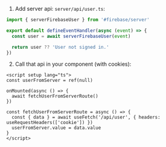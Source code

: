 1. Add server api: `server/api/user.ts`:

```ts
import { serverFirebaseUser } from '#firebase/server'

export default defineEventHandler(async (event) => {
  const user = await serverFirebaseUser(event)

  return user ?? 'User not signed in.'
})
```

2. Call that api in your component (with cookies):

```vue
<script setup lang="ts">
const userFromServer = ref(null)

onMounted(async () => {
  await fetchUserFromServerRoute()
})

const fetchUserFromServerRoute = async () => {
  const { data } = await useFetch('/api/user', { headers: useRequestHeaders(['cookie']) })
  userFromServer.value = data.value
}
</script>
```